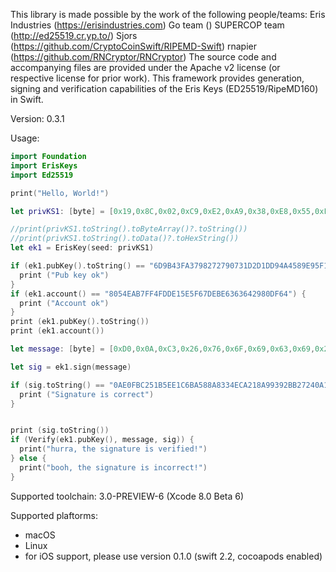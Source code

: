 This library is made possible by the work of the following people/teams:
Eris Industries (https://erisindustries.com)
Go team ()
SUPERCOP team (http://ed25519.cr.yp.to/)
Sjors (https://github.com/CryptoCoinSwift/RIPEMD-Swift)
rnapier (https://github.com/RNCryptor/RNCryptor)
The source code and accompanying files are provided under the Apache v2 license (or respective license for prior work).
This framework provides generation, signing and verification capabilities of the Eris Keys (ED25519/RipeMD160) in Swift.

Version: 0.3.1

Usage:
```swift
import Foundation
import ErisKeys
import Ed25519

print("Hello, World!")

let privKS1: [byte] = [0x19,0x8C,0x02,0xC9,0xE2,0xA9,0x38,0xE8,0x55,0xF8,0x25,0xB3,0xB0,0xDB,0x06,0xD5,0xD8,0xA1,0xC5,0x2A,0xE4,0xB6,0xA2,0x93,0x4B,0x50,0xDC,0xFB,0xB0,0x89,0xE7,0x99]

//print(privKS1.toString().toByteArray()?.toString())
//print(privKS1.toString().toData()?.toHexString())
let ek1 = ErisKey(seed: privKS1)

if (ek1.pubKey().toString() == "6D9B43FA3798272790731D2D1DD94A4589E95F11B6FC9A8E9399E801165C3F44") {
  print ("Pub key ok")
}
if (ek1.account() == "8054EAB7FF4FDDE15E5F67DEBE6363642980DF64") {
  print ("Account ok")
}
print (ek1.pubKey().toString())
print (ek1.account())

let message: [byte] = [0xD0,0x0A,0xC3,0x26,0x76,0x6F,0x69,0x63,0x69,0x20,0x75,0x6E,0x20,0x74,0x65,0x78,0x74,0x65,0x20,0x64,0x65,0x20,0x33,0x32,0x20,0x63,0x68,0x61,0x72,0x61,0x63,0x74,0x65,0x72,0x65,0x73,0x00,0x00,0x00,0x00,0x00,0x00,0x00,0x00,0x00,0x00,0x00,0x00,0xF2,0x14,0x9A,0x1E,0xC4,0x94,0xD9,0x46,0x58,0x1A,0xC4,0x53,0x21,0xA0,0xE5,0x45,0x57,0x3D,0x2C,0x4C]

let sig = ek1.sign(message)

if (sig.toString() == "0AE0FBC251B5EE1C6BA588A8334ECA218A99392BB27240A1B44018F78809C99A82C44CFC68630A37536294D9ACF748415E3E099146FB959F9BFA7458BCE12401") {
  print ("Signature is correct")
}


print (sig.toString())
if (Verify(ek1.pubKey(), message, sig)) {
  print("hurra, the signature is verified!")
} else {
  print("booh, the signature is incorrect!")
}


```

Supported toolchain:
3.0-PREVIEW-6 (Xcode 8.0 Beta 6)

Supported plaftorms:
- macOS
- Linux
- for iOS support, please use version 0.1.0 (swift 2.2, cocoapods enabled)